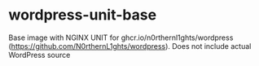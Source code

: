 # wordpress-unit-base
Base image with NGINX UNIT for ghcr.io/n0rthernl1ghts/wordpress (https://github.com/N0rthernL1ghts/wordpress). Does not include actual WordPress source
